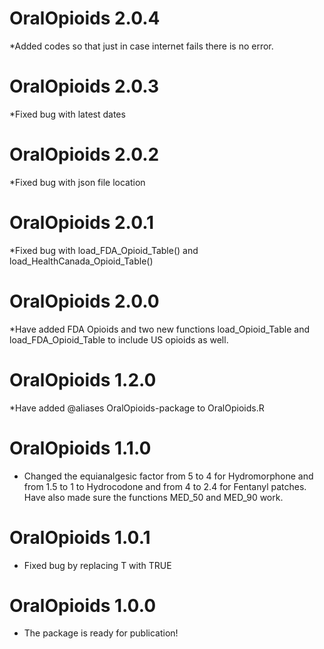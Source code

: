 # OralOpioids 2.0.4
*Added codes so that just in case internet fails there is no error. 

# OralOpioids 2.0.3
*Fixed bug with latest dates

# OralOpioids 2.0.2
*Fixed bug with json file location

# OralOpioids 2.0.1
*Fixed bug with load_FDA_Opioid_Table() and load_HealthCanada_Opioid_Table()

# OralOpioids 2.0.0
*Have added FDA Opioids and two new functions load_Opioid_Table and load_FDA_Opioid_Table to include US opioids as well. 

# OralOpioids 1.2.0
*Have added @aliases OralOpioids-package to OralOpioids.R


# OralOpioids 1.1.0
* Changed the equianalgesic factor from 5 to 4 for Hydromorphone and from 1.5 to 1 to Hydrocodone and from 4 to 2.4 for Fentanyl patches. Have also made sure the functions MED_50 and MED_90 work.

# OralOpioids 1.0.1
* Fixed bug by replacing T with TRUE

# OralOpioids 1.0.0
* The package is ready for publication!
